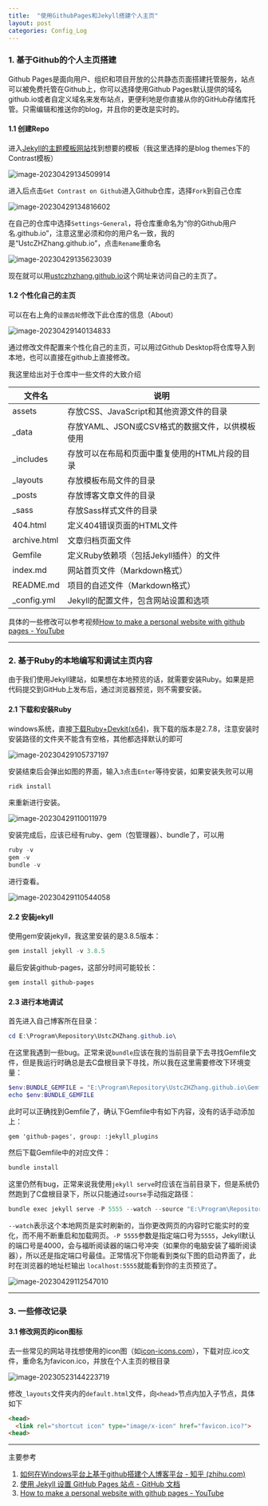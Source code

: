 ```yaml
---
title:	"使用GithubPages和Jekyll搭建个人主页"
layout: post
categories: Config_Log
---
```


### 1. 基于Github的个人主页搭建

Github Pages是面向用户、组织和项目开放的公共静态页面搭建托管服务，站点可以被免费托管在Github上，你可以选择使用Github Pages默认提供的域名github.io或者自定义域名来发布站点，更便利地是你直接从你的GitHub存储库托管。只需编辑和推送你的blog，并且你的更改是实时的。

#### 1.1 创建Repo

进入[Jekyll的主题模板网站](https://jekyllthemes.io/jekyll-blog-themes)找到想要的模板（我这里选择的是blog themes下的Contrast模板）

![image-20230429134509914](/images/ConfigLog/2023-04-29-使用GithubPages和Jekyll搭建个人主页_images/image-20230429134509914.png)

进入后点击`Get Contrast on Github`进入Github仓库，选择`Fork`到自己仓库

![image-20230429134816602](/images/ConfigLog/2023-04-29-使用GithubPages和Jekyll搭建个人主页_images/image-20230429134816602.png)

在自己的仓库中选择`Settings`-`General`，将仓库重命名为“你的Github用户名.github.io”，注意这里必须和你的用户名一致，我的是“UstcZHZhang.github.io”，点击`Rename`重命名

![image-20230429135623039](/images/ConfigLog/2023-04-29-使用GithubPages和Jekyll搭建个人主页_images/image-20230429135623039-1682747789333-13.png)

现在就可以用[ustczhzhang.github.io](https://ustczhzhang.github.io/)这个网址来访问自己的主页了。

#### 1.2 个性化自己的主页

可以在右上角的`设置齿轮`修改下此仓库的信息（About）

![image-20230429140134833](/images/ConfigLog/2023-04-29-使用GithubPages和Jekyll搭建个人主页_images/image-20230429140134833.png)

通过修改文件配置来个性化自己的主页，可以用过Github Desktop将仓库导入到本地，也可以直接在github上直接修改。

我这里给出对于仓库中一些文件的大致介绍

| 文件名         | 说明                                            |
| -------------- | ----------------------------------------------- |
| assets         | 存放CSS、JavaScript和其他资源文件的目录         |
| _data          | 存放YAML、JSON或CSV格式的数据文件，以供模板使用 |
| _includes      | 存放可以在布局和页面中重复使用的HTML片段的目录  |
| _layouts       | 存放模板布局文件的目录                          |
| _posts         | 存放博客文章文件的目录                          |
| _sass          | 存放Sass样式文件的目录                          |
| 404.html       | 定义404错误页面的HTML文件                       |
| archive.html   | 文章归档页面文件                                |
| Gemfile        | 定义Ruby依赖项（包括Jekyll插件）的文件          |
| index.md       | 网站首页文件（Markdown格式）                    |
| README.md      | 项目的自述文件（Markdown格式）                  |
| _config.yml    | Jekyll的配置文件，包含网站设置和选项            |

具体的一些修改可以参考视频[How to make a personal website with github pages - YouTube](https://www.youtube.com/watch?v=qZsgPgGdOzQ)

---

### 2. 基于Ruby的本地编写和调试主页内容

由于我们使用Jekyll建站，如果想在本地预览的话，就需要安装Ruby。如果是把代码提交到GitHub上发布后，通过浏览器预览，则不需要安装。

#### 2.1 下载和安装Ruby

windows系统，直接[下载Ruby+Devkit(x64)](https://rubyinstaller.org/downloads/)，我下载的版本是2.7.8，注意安装时安装路径的文件夹不能含有空格，其他都选择默认的即可

![image-20230429105737197](/images/ConfigLog/2023-04-29-使用GithubPages和Jekyll搭建个人主页_images/image-20230429105737197.png)

安装结束后会弹出如图的界面，输入`3`点击`Enter`等待安装，如果安装失败可以用

```powershell
ridk install
```

来重新进行安装。

![image-20230429110011979](/images/ConfigLog/2023-04-29-使用GithubPages和Jekyll搭建个人主页_images/image-20230429110011979.png)

安装完成后，应该已经有ruby、gem（包管理器）、bundle了，可以用

```powershell
ruby -v
gem -v
bundle -v
```

进行查看。

![image-20230429110544058](/images/ConfigLog/2023-04-29-使用GithubPages和Jekyll搭建个人主页_images/image-20230429110544058-1682737546053-1.png)

#### 2.2 安装jekyll

使用gem安装jekyll，我这里安装的是3.8.5版本：

```powershell
gem install jekyll -v 3.8.5
```

最后安装github-pages，这部分时间可能较长：

```powershell
gem install github-pages
```

#### 2.3 进行本地调试

首先进入自己博客所在目录：

```powershell
cd E:\Program\Repository\UstcZHZhang.github.io\
```

在这里我遇到一些bug。正常来说`bundle`应该在我的当前目录下去寻找Gemfile文件，但是我运行时确总是去C盘根目录下寻找，所以我在这里需要修改下环境变量：

```powershell
$env:BUNDLE_GEMFILE = "E:\Program\Repository\UstcZHZhang.github.io\Gemfile"
echo $env:BUNDLE_GEMFILE
```

此时可以正确找到Gemfile了，确认下Gemfile中有如下内容，没有的话手动添加上：

```
gem 'github-pages', group: :jekyll_plugins
```

然后下载Gemfile中的对应文件：

```powershell
bundle install
```

这里仍然有bug，正常来说我使用`jekyll serve`时应该在当前目录下，但是系统仍然跑到了C盘根目录下，所以只能通过`sourse`手动指定路径：

```powershell
bundle exec jekyll serve -P 5555 --watch --source "E:\Program\Repository\UstcZHZhang.github.io"
```

`--watch`表示这个本地网页是实时刷新的，当你更改网页的内容时它能实时的变化，而不用不断重启和加载网页。`-P 5555`参数是指定端口号为`5555`，Jekyll默认的端口号是4000，会与福昕阅读器的端口号冲突（如果你的电脑安装了福昕阅读器），所以还是指定端口号最佳。正常情况下你能看到类似下图的启动界面了，此时在浏览器的地址栏输出 `localhost:5555`就能看到你的主页预览了。

![image-20230429112547010](/images/ConfigLog/2023-04-29-使用GithubPages和Jekyll搭建个人主页_images/image-20230429112547010.png)

---

### 3. 一些修改记录

#### 3.1 修改网页的icon图标

去一些常见的网站寻找想使用的icon图（如[icon-icons.com](https://icon-icons.com/)），下载对应.ico文件，重命名为favicon.ico，并放在个人主页的根目录

![image-20230523144223719](/images/ConfigLog/2023-04-29-使用GithubPages和Jekyll搭建个人主页_images/image-20230523144223719.png)

修改`_layouts`文件夹内的`default.html`文件，向`<head>`节点内加入子节点，具体如下

```html
<head>
  <link rel="shortcut icon" type="image/x-icon" href="favicon.ico?">
<head>
```

---

主要参考

1. [如何在Windows平台上基于github搭建个人博客平台 - 知乎 (zhihu.com)](https://zhuanlan.zhihu.com/p/102346113)
2. [使用 Jekyll 设置 GitHub Pages 站点 - GitHub 文档](https://docs.github.com/zh/pages/setting-up-a-github-pages-site-with-jekyll)
3. [How to make a personal website with github pages - YouTube](https://www.youtube.com/watch?v=qZsgPgGdOzQ)



